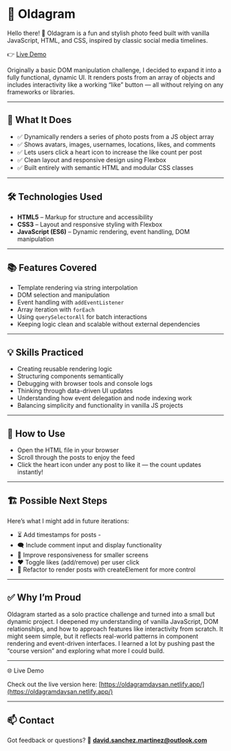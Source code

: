 # 📸 Oldagram

Hello there! 👋
Oldagram is a fun and stylish photo feed built with vanilla JavaScript, HTML, and CSS, inspired by classic social media timelines.

👉 [Live Demo](https://oldagramdavsan.netlify.app/)

Originally a basic DOM manipulation challenge, I decided to expand it into a fully functional, dynamic UI. It renders posts from an array of objects and includes interactivity like a working “like” button — all without relying on any frameworks or libraries.

---

## 🚀 What It Does

- ✅ Dynamically renders a series of photo posts from a JS object array
- ✅ Shows avatars, images, usernames, locations, likes, and comments
- ✅ Lets users click a heart icon to increase the like count per post
- ✅ Clean layout and responsive design using Flexbox
- ✅ Built entirely with semantic HTML and modular CSS classes

---

## 🛠️ Technologies Used

- **HTML5** – Markup for structure and accessibility
- **CSS3** – Layout and responsive styling with Flexbox
- **JavaScript (ES6)** – Dynamic rendering, event handling, DOM manipulation

---

## 📚 Features Covered

- Template rendering via string interpolation
- DOM selection and manipulation
- Event handling with `addEventListener`
- Array iteration with `forEach`
- Using `querySelectorAll` for batch interactions
- Keeping logic clean and scalable without external dependencies

---

## 💡 Skills Practiced

- Creating reusable rendering logic
- Structuring components semantically
- Debugging with browser tools and console logs
- Thinking through data-driven UI updates
- Understanding how event delegation and node indexing work
- Balancing simplicity and functionality in vanilla JS projects

---

## 🧪 How to Use

- Open the HTML file in your browser
- Scroll through the posts to enjoy the feed
- Click the heart icon under any post to like it — the count updates instantly!

---

## 🏗️ Possible Next Steps

Here’s what I might add in future iterations:

- ⏳ Add timestamps for posts -
- 🗨️ Include comment input and display functionality
- 📱 Improve responsiveness for smaller screens
- ❤️ Toggle likes (add/remove) per user click
- 🧩 Refactor to render posts with createElement for more control

---

## ✅ Why I’m Proud

Oldagram started as a solo practice challenge and turned into a small but dynamic project. I deepened my understanding of vanilla JavaScript, DOM relationships, and how to approach features like interactivity from scratch.
It might seem simple, but it reflects real-world patterns in component rendering and event-driven interfaces. I learned a lot by pushing past the “course version” and exploring what more I could build.

---

🌐 Live Demo

Check out the live version here: [https://oldagramdavsan.netlify.app/](https://oldagramdavsan.netlify.app/)

---

## 📫 Contact

Got feedback or questions?
📩 **david.sanchez.martinez@outlook.com**

